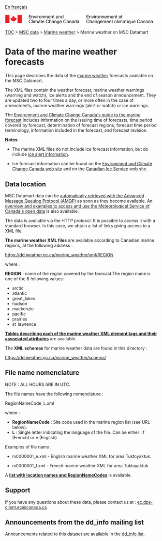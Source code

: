 [En français](readme_marine-weather-datamart_fr.md)

![ECCC logo](../../img_eccc-logo.png)

[TOC](../../readme_en.md) > [MSC data](../readme_en.md) > [Marine weather](readme_marine-weather_en.md) > Marine weather on MSC Datamart

# Data of the marine weather forecasts

This page describes the data of the [marine weather](readme_marine-weather_en.md) forecasts available on the MSC Datamart.

The XML files contain the weather forecast, marine weather warnings (warning and watch), ice alerts and the end of season announcement. They are updated two to four times a day, or more often in the case of amendments, marine weather warnings (alert or watch) or ice warnings.

The [Environment and Climate Change Canada's guide to the marine forecast](https://www.canada.ca/en/environment-climate-change/services/general-marine-weather-information/publications/guide-forecasts.html) includes information on the issuing time of forecasts, time period covered by forecast, determination of forecast regions, forecast time period terminology, information included in the forecast, and forecast revision.

__Notes__:

* The marine XML files do not include ice forecast information, but do include [ice alert information](https://www.canada.ca/en/environment-climate-change/services/ice-forecasts-observations/latest-conditions/products-guides/iceberg-bulletin-overview.html#warnings).

* Ice forecast information can be found on the [Environment and Climate Change Canada web site](https://www.canada.ca/en/environment-climate-change/services/ice-forecasts-observations.html) and on the [Canadian Ice Service](https://www.canada.ca/fr/environnement-changement-climatique/services/previsions-observations-glaces/conditions-glaces-plus-recentes.html) web site.

## Data location

MSC Datamart data can be [automatically retrieved with the Advanced Message Queuing Protocol (AMQP)](../../msc-datamart/amqp_en.md) as soon as they become available. An [overview and examples to access and use the Meteorological Service of Canada's open data](../../usage/readme_en.md) is also available.

The data is available via the HTTP protocol. It is possible to access it with a standard browser. In this case, we obtain a list of links giving access to a XML file.

__The marine weather XML files__ are available according to Canadian marine regions, at the following address :

  https://dd.weather.gc.ca/marine_weather/xml/REGION

where :

 __REGION__ : name of the region covered by the forecast.The region name is one of the 8 following values:
 
* arctic
* atlantic
* great_lakes
* hudson
* mackenzie
* pacific
* prairies
* st_lawrence

[__Tables describing each of the marine weather XML element tags and their associated attributes__](https://collaboration.cmc.ec.gc.ca/cmc/cmos/public_doc/msc-data/marine-weather/marine_tags_table_e.csv) are available.

The __XML schemas__ for marine weather data are found in this directory :

https://dd.weather.gc.ca/marine_weather/schema/

## File name nomenclature 

NOTE : ALL HOURS ARE IN UTC.

The file names have the following nomenclature :

RegionNameCode_L.xml

where :

* __RegionNameCode__ : Site code used in the marine region list (see URL below).
* __L__ : Single letter indicating the language of the file. Can be either : f (French) or e (English)

Examples of file name :

* m0000001_e.xml - English marine weather XML for area Tuktoyaktuk.

* m0000001_f.xml - French marine weather XML for area Tuktoyaktuk.

A [__list with location names and RegionNameCodes__](https://collaboration.cmc.ec.gc.ca/cmc/cmos/public_doc/msc-data/marine-weather/marine_region_list_en.csv) is available.

## Support

If you have any questions about these data, please contact us at : ec.dps-client.ec@canada.ca

## Announcements from the dd_info mailing list 

Announcements related to this dataset are available in the [dd_info list](https://lists.ec.gc.ca/cgi-bin/mailman/listinfo/dd_info).

